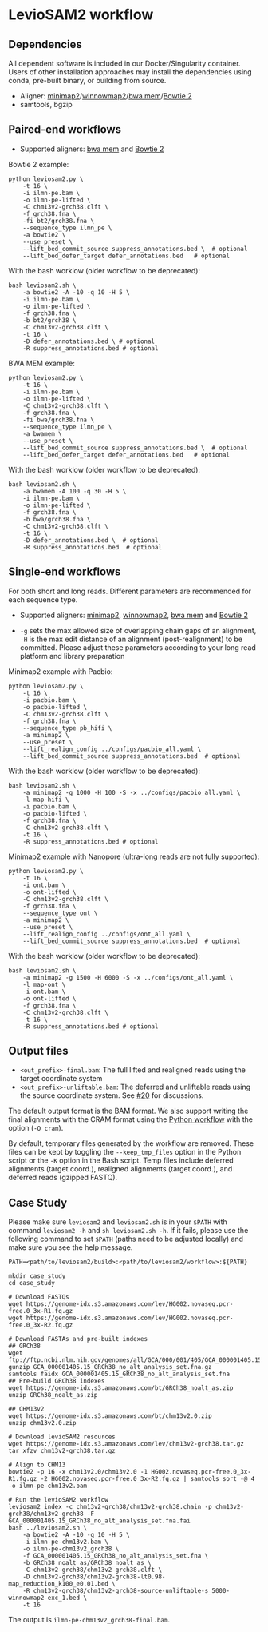 # LevioSAM2 workflow

## Dependencies

All dependent software is included in our Docker/Singularity container.
Users of other installation approaches may install the dependencies using
conda, pre-built binary, or building from source.

- Aligner: [minimap2](https://github.com/lh3/minimap2)/[winnowmap2](https://github.com/marbl/Winnowmap)/[bwa mem](https://github.com/lh3/bwa)/[Bowtie 2](http://bowtie-bio.sourceforge.net/bowtie2/manual.shtml)
- samtools, bgzip

## Paired-end workflows

- Supported aligners: [bwa mem](https://github.com/lh3/bwa) and [Bowtie 2](http://bowtie-bio.sourceforge.net/bowtie2/manual.shtml)

Bowtie 2 example:

```shell
python leviosam2.py \
    -t 16 \
    -i ilmn-pe.bam \
    -o ilmn-pe-lifted \
    -C chm13v2-grch38.clft \
    -f grch38.fna \
    -fi bt2/grch38.fna \
    --sequence_type ilmn_pe \
    -a bowtie2 \
    --use_preset \
    --lift_bed_commit_source suppress_annotations.bed \  # optional
    --lift_bed_defer_target defer_annotations.bed   # optional
```

With the bash worklow (older workflow to be deprecated):

```shell
bash leviosam2.sh \
    -a bowtie2 -A -10 -q 10 -H 5 \
    -i ilmn-pe.bam \
    -o ilmn-pe-lifted \
    -f grch38.fna \
    -b bt2/grch38 \
    -C chm13v2-grch38.clft \
    -t 16 \
    -D defer_annotations.bed \ # optional
    -R suppress_annotations.bed # optional
```

BWA MEM example:

```shell
python leviosam2.py \
    -t 16 \
    -i ilmn-pe.bam \
    -o ilmn-pe-lifted \
    -C chm13v2-grch38.clft \
    -f grch38.fna \
    -fi bwa/grch38.fna \
    --sequence_type ilmn_pe \
    -a bwamem \
    --use_preset \
    --lift_bed_commit_source suppress_annotations.bed \  # optional
    --lift_bed_defer_target defer_annotations.bed   # optional
```

With the bash worklow (older workflow to be deprecated):

```shell
bash leviosam2.sh \
    -a bwamem -A 100 -q 30 -H 5 \
    -i ilmn-pe.bam \
    -o ilmn-pe-lifted \
    -f grch38.fna \
    -b bwa/grch38.fna \
    -C chm13v2-grch38.clft \
    -t 16 \
    -D defer_annotations.bed \  # optional
    -R suppress_annotations.bed  # optional
```

## Single-end workflows

For both short and long reads. Different parameters are recommended for each sequence type.

- Supported aligners: [minimap2](https://github.com/lh3/minimap2), [winnowmap2](https://github.com/marbl/Winnowmap),
[bwa mem](https://github.com/lh3/bwa) and [Bowtie 2](http://bowtie-bio.sourceforge.net/bowtie2/manual.shtml)

- `-g` sets the max allowed size of overlapping chain gaps of an alignment, `-H` is the max edit distance of an alignment (post-realignment) to be committed. Please adjust these parameters according to your long read platform and library preparation

Minimap2 example with Pacbio:

```shell
python leviosam2.py \
    -t 16 \
    -i pacbio.bam \
    -o pacbio-lifted \
    -C chm13v2-grch38.clft \
    -f grch38.fna \
    --sequence_type pb_hifi \
    -a minimap2 \
    --use_preset \
    --lift_realign_config ../configs/pacbio_all.yaml \
    --lift_bed_commit_source suppress_annotations.bed  # optional
```

With the bash worklow (older workflow to be deprecated):

```shell
bash leviosam2.sh \
    -a minimap2 -g 1000 -H 100 -S -x ../configs/pacbio_all.yaml \
    -l map-hifi \
    -i pacbio.bam \
    -o pacbio-lifted \
    -f grch38.fna \
    -C chm13v2-grch38.clft \
    -t 16 \
    -R suppress_annotations.bed # optional
```

Minimap2 example with Nanopore (ultra-long reads are not fully supported):

```shell
python leviosam2.py \
    -t 16 \
    -i ont.bam \
    -o ont-lifted \
    -C chm13v2-grch38.clft \
    -f grch38.fna \
    --sequence_type ont \
    -a minimap2 \
    --use_preset \
    --lift_realign_config ../configs/ont_all.yaml \
    --lift_bed_commit_source suppress_annotations.bed  # optional
```

With the bash worklow (older workflow to be deprecated):

```shell
bash leviosam2.sh \
    -a minimap2 -g 1500 -H 6000 -S -x ../configs/ont_all.yaml \
    -l map-ont \
    -i ont.bam \
    -o ont-lifted \
    -f grch38.fna \
    -C chm13v2-grch38.clft \
    -t 16 \
    -R suppress_annotations.bed # optional
```

## Output files

- `<out_prefix>-final.bam`: The full lifted and realigned reads using the target coordinate system
- `<out_prefix>-unliftable.bam`: The deferred and unliftable reads using the source coordinate system. See [#20](https://github.com/milkschen/leviosam2/issues/20) for discussions.

The default output format is the BAM format. We also support writing the final alignments with the CRAM format using the [Python workflow](leviosam2.py) with the option (`-O cram`).

By default, temporary files generated by the workflow are removed. These files can be kept by toggling the `--keep_tmp_files` option in the Python script or the `-K` option in the Bash script. Temp files include deferred alignments (target coord.), realigned alignments (target coord.), and deferred reads (gzipped FASTQ).

## Case Study

Please make sure `leviosam2` and `leviosam2.sh` is in your `$PATH` with command `leviosam2 -h` and `sh leviosam2.sh -h`.
If it fails, please use the following command to set `$PATH` (paths need to be adjusted locally) and make sure you see the help message.

```shell
PATH=<path/to/leviosam2/build>:<path/to/leviosam2/workflow>:${PATH}
```

```shell
mkdir case_study
cd case_study

# Download FASTQs
wget https://genome-idx.s3.amazonaws.com/lev/HG002.novaseq.pcr-free.0_3x-R1.fq.gz
wget https://genome-idx.s3.amazonaws.com/lev/HG002.novaseq.pcr-free.0_3x-R2.fq.gz

# Download FASTAs and pre-built indexes
## GRCh38
wget ftp://ftp.ncbi.nlm.nih.gov/genomes/all/GCA/000/001/405/GCA_000001405.15_GRCh38/seqs_for_alignment_pipelines.ucsc_ids/GCA_000001405.15_GRCh38_no_alt_analysis_set.fna.gz
gunzip GCA_000001405.15_GRCh38_no_alt_analysis_set.fna.gz
samtools faidx GCA_000001405.15_GRCh38_no_alt_analysis_set.fna
## Pre-build GRCh38 indexes
wget https://genome-idx.s3.amazonaws.com/bt/GRCh38_noalt_as.zip
unzip GRCh38_noalt_as.zip

## CHM13v2
wget https://genome-idx.s3.amazonaws.com/bt/chm13v2.0.zip
unzip chm13v2.0.zip

# Download levioSAM2 resources
wget https://genome-idx.s3.amazonaws.com/lev/chm13v2-grch38.tar.gz
tar xfzv chm13v2-grch38.tar.gz

# Align to CHM13
bowtie2 -p 16 -x chm13v2.0/chm13v2.0 -1 HG002.novaseq.pcr-free.0_3x-R1.fq.gz -2 HG002.novaseq.pcr-free.0_3x-R2.fq.gz | samtools sort -@ 4 -o ilmn-pe-chm13v2.bam

# Run the levioSAM2 workflow
leviosam2 index -c chm13v2-grch38/chm13v2-grch38.chain -p chm13v2-grch38/chm13v2-grch38 -F GCA_000001405.15_GRCh38_no_alt_analysis_set.fna.fai
bash ../leviosam2.sh \
    -a bowtie2 -A -10 -q 10 -H 5 \
    -i ilmn-pe-chm13v2.bam \
    -o ilmn-pe-chm13v2_grch38 \
    -f GCA_000001405.15_GRCh38_no_alt_analysis_set.fna \
    -b GRCh38_noalt_as/GRCh38_noalt_as \
    -C chm13v2-grch38/chm13v2-grch38.clft \
    -D chm13v2-grch38/chm13v2-grch38-lt0.98-map_reduction_k100_e0.01.bed \
    -R chm13v2-grch38/chm13v2-grch38-source-unliftable-s_5000-winnowmap2-exc_1.bed \
    -t 16
```

The output is `ilmn-pe-chm13v2_grch38-final.bam`.
